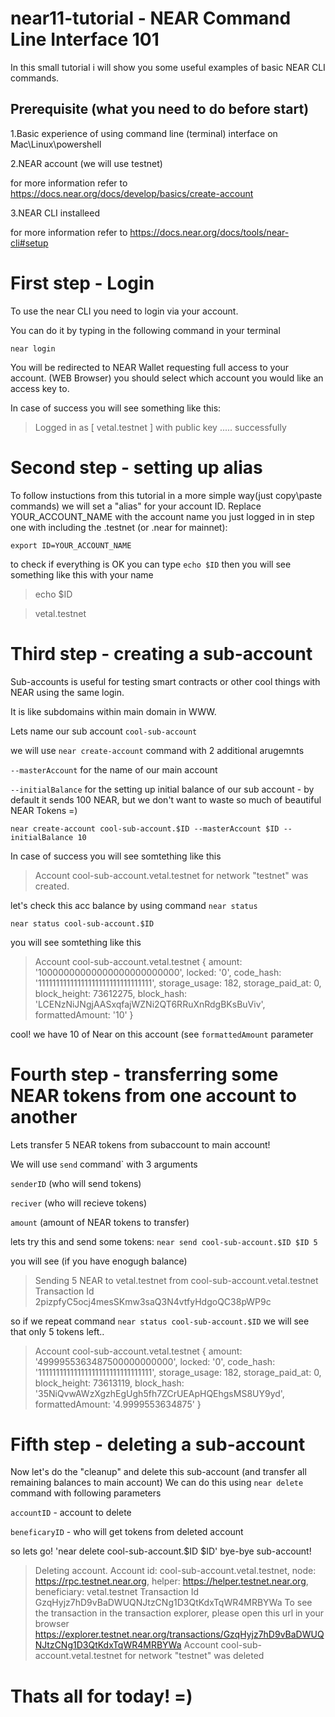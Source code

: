 # near11-tutorial - NEAR Command Line Interface 101 

In this small tutorial i will show you some useful examples of basic NEAR CLI commands. 

## Prerequisite (what you need to do before start)
1.Basic experience of using command line (terminal) interface on Mac\Linux\powershell

2.NEAR account (we will use testnet) 

for more information refer to https://docs.near.org/docs/develop/basics/create-account

3.NEAR CLI installeed 

for more information refer to https://docs.near.org/docs/tools/near-cli#setup


# First step - Login 

To use the near CLI you need to login via your account.

You can do it by typing in the following command in your terminal 

`near login`

You will be redirected to NEAR Wallet requesting full access to your account. (WEB Browser)
you should select which account you would like an access key to.

In case of success you will see something like this:
>Logged in as [ vetal.testnet ] with public key ..... successfully

# Second step - setting up alias  

To follow instuctions from this tutorial in a more simple way(just copy\paste commands) we will set a "alias" for your account ID. Replace YOUR_ACCOUNT_NAME with the account name you just logged in in step one with including the .testnet (or .near for mainnet):

`export ID=YOUR_ACCOUNT_NAME`

to check if everything is OK you can type
`echo $ID`
then you will see something like this with your name
>echo $ID

>vetal.testnet

# Third step - creating a sub-account 

Sub-accounts is useful for testing smart contracts or other cool things with NEAR using the same login. 

It is like subdomains within main domain in WWW.

Lets name our sub account `cool-sub-account` 

we will use `near create-account` command with 2 additional arugemnts 

`--masterAccount` for the name of our main account

`--initialBalance` for the setting up initial balance of our sub account - by default it sends 100 NEAR, but we don't want to waste so much of beautiful NEAR Tokens =)

`near create-account cool-sub-account.$ID --masterAccount $ID --initialBalance 10`

In case of success you will see somtething like this
>Account cool-sub-account.vetal.testnet for network "testnet" was created.

let's check this acc balance by using command `near status`

`near status cool-sub-account.$ID`

you will see somtething like this
>Account cool-sub-account.vetal.testnet
{
  amount: '10000000000000000000000000',
  locked: '0',
  code_hash: '11111111111111111111111111111111',
  storage_usage: 182,
  storage_paid_at: 0,
  block_height: 73612275,
  block_hash: 'LCENzNiJNgjAASxqfajWZNi2QT6RRuXnRdgBKsBuViv',
  formattedAmount: '10'
}

cool! we have 10 of Near on this account (see `formattedAmount` parameter 

# Fourth step - transferring some NEAR tokens from one account to another 

Lets transfer 5 NEAR tokens from subaccount to main account!

We will use `send` command` with 3 arguments 

`senderID` (who will send tokens) 

`reciver` (who will recieve tokens)

`amount` (amount of NEAR tokens to transfer)

lets try this and send some tokens:
`near send cool-sub-account.$ID $ID 5`

you will see (if you have enogugh balance)
>Sending 5 NEAR to vetal.testnet from cool-sub-account.vetal.testnet
Transaction Id 2pizpfyC5ocj4mesSKmw3saQ3N4vtfyHdgoQC38pWP9c

so if we repeat command `near status cool-sub-account.$ID` we will see that only 5 tokens left..
>Account cool-sub-account.vetal.testnet
{
  amount: '4999955363487500000000000',
  locked: '0',
  code_hash: '11111111111111111111111111111111',
  storage_usage: 182,
  storage_paid_at: 0,
  block_height: 73613119,
  block_hash: '35NiQvwAWzXgzhEgUgh5fh7ZCrUEApHQEhgsMS8UY9yd',
  formattedAmount: '4.9999553634875'
}

# Fifth step - deleting a sub-account

Now let's do the "cleanup" and delete this sub-account (and transfer all remaining balances to main account)
We can do this using `near delete` command with following parameters

`accountID` - account to delete

`beneficaryID` - who will get tokens from deleted account

so lets go!
'near delete cool-sub-account.$ID $ID'
bye-bye sub-account! 
>Deleting account. Account id: cool-sub-account.vetal.testnet, node: https://rpc.testnet.near.org, helper: https://helper.testnet.near.org, beneficiary: vetal.testnet
Transaction Id GzqHyjz7hD9vBaDWUQNJtzCNg1D3QtKdxTqWR4MRBYWa
To see the transaction in the transaction explorer, please open this url in your browser
https://explorer.testnet.near.org/transactions/GzqHyjz7hD9vBaDWUQNJtzCNg1D3QtKdxTqWR4MRBYWa
Account cool-sub-account.vetal.testnet for network "testnet" was deleted

# Thats all for today! =)
